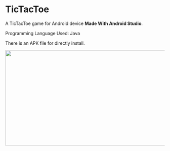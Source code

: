# TicTacToe
A TicTacToe game for Android device **Made With Android Studio**.

Programming Language Used: Java

There is an APK file for directly install.

<img src="https://user-images.githubusercontent.com/49117926/118349682-a2687f80-b584-11eb-9a3b-15ba2191e03c.jpg" width="540" height="300">
